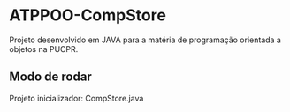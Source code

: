 # ATPPOO-CompStore
Projeto desenvolvido em JAVA para a matéria de programação orientada a objetos na PUCPR.

## Modo de rodar
Projeto inicializador: CompStore.java
